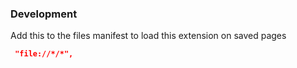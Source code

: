 ### Development 

Add this to the files manifest to load this extension on saved pages

```json
 "file://*/*",
 ```